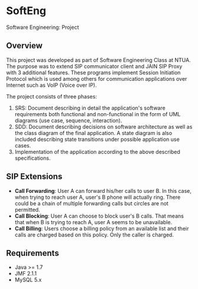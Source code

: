 # SoftEng
Software Engineering: Project

## Overview
This project was developed as part of Software Engineering Class at NTUA. The purpose was to extend SIP communicator client and JAIN SIP Proxy with 3 additional features. These programs implement Session Initiation Protocol which is used among others for communication applications over Internet such as VoIP (Voice over IP).

The project consists of three phases:

1. SRS: Document describing in detail the application's software requirements both functional and non-functional in the form of UML diagrams (use case, sequence, interaction).
2. SDD: Document describing decisions on software architecture as well as the class diagram of the final application. A state diagram is also included describing state transitions under possible application use cases.
3. Implementation of the application according to the above described specifications.

## SIP Extensions
* **Call Forwarding**: User A can forward his/her calls to user B. In this case, when trying to reach user A, user's B phone will actually ring. There could be a chain of multiple forwarding calls but circles are not permitted.
* **Call Blocking**: User A can choose to block user's B calls. That means that when B is trying to reach A, user A seems to be unavailable.
* **Call Billing**: Users choose a billing policy from an available list and their calls are charged based on this policy. Only the caller is charged.

## Requirements
* Java >= 1.7
* JMF 2.1.1
* MySQL 5.x
